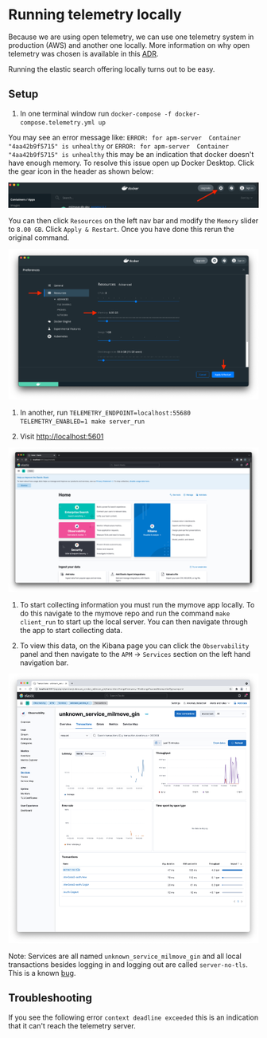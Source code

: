 # Running telemetry locally

Because we are using open telemetry, we can use one telemetry system
in production (AWS) and another one locally. More information on why open telemetry was chosen is available in this [ADR](https://github.com/transcom/mymove/blob/6feaa5b79cfd20276dd670babdbf0b31351a2fb4/docs/adr/0061-use-opentelemetry-for-distributed-tracing.md).

Running the elastic search offering locally turns out to be easy.

## Setup

1. In one terminal window run `docker-compose -f docker-compose.telemetry.yml up`

  You may see an error message like: `ERROR: for apm-server  Container "4aa42b9f5715" is unhealthy` or `ERROR: for apm-server  Container "4aa42b9f5715" is unhealthy` this may be an indication that docker doesn't have enough memory. To resolve this issue open up Docker Desktop. Click the gear icon in the header as shown below:

  ![docker settings](../../../static/img/telemetry/docker_settings.png)

  You can then click `Resources` on the left nav bar and modify the `Memory` slider to `8.00 GB`. Click `Apply & Restart`. Once you have done this rerun the original command.
  
  ![changed docker settings](../../../static/img/telemetry/docker_resources.png)

1. In another, run `TELEMETRY_ENDPOINT=localhost:55680 TELEMETRY_ENABLED=1 make server_run`

1. Visit <http://localhost:5601>

  ![Kibana home page](../../../static/img/telemetry/kibana-home-page.png)

1. To start collecting information you must run the mymove app locally. To do this navigate to the mymove repo and run the command `make client_run` to start up the local server. You can then navigate through the app to start collecting data.

1. To view this data, on the Kibana page you can click the `Observability` panel and then navigate to the `APM` -> `Services` section on the left hand navigation bar.

  ![Services Dashboard](../../../static/img/telemetry/services-dashboard.png)

  Note: Services are all named `unknown_service_milmove_gin` and all local transactions besides logging in and logging out are called `server-no-tls`. This is a known [bug](https://dp3.atlassian.net/browse/MB-9926).

## Troubleshooting

If you see the following error `context deadline exceeded` this is an indication that it can't reach the telemetry server.
